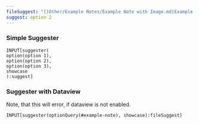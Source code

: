 ```yaml
---
fileSuggest: "[[Other/Example Notes/Example Note with Image.md|Example Note with Image]]"
suggest: option 2
---
```


### Simple Suggester
```meta-bind
INPUT[suggester(
option(option 1),
option(option 2),
option(option 3),
showcase
):suggest]
```

### Suggester with Dataview
Note, that this will error, if dataview is not enabled. 
```meta-bind
INPUT[suggester(optionQuery(#example-note), showcase):fileSuggest]
```